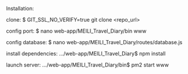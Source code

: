 Installation:

clone:
$ GIT_SSL_NO_VERIFY=true git clone <repo_url>

config port:
$ nano web-app/MEILI_Travel_Diary/bin www 

config database:
$ nano web-app/MEILI_Travel_Diary/routes/database.js 

install dependencies:
.../web-app/MEILI_Travel_Diary$ npm install

launch server:
.../web-app/MEILI_Travel_Diary/bin$ pm2 start www